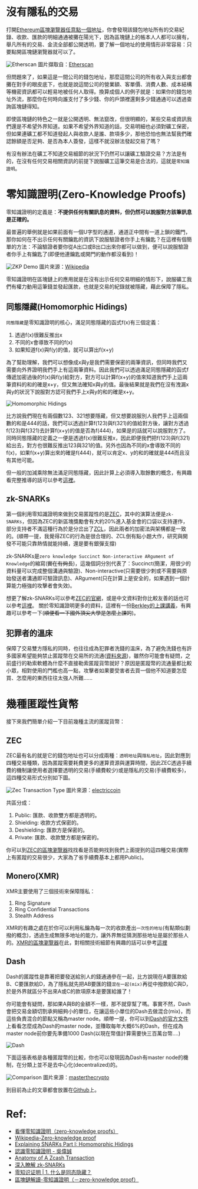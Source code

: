# 沒有隱私的交易

打開[Ethereum區塊瀏覽器任意點一個地址](https://etherscan.io/address/0x5a0b54d5dc17e0aadc383d2db43b0a0d3e029c4c)，你會發現該錢包地址所有的交易紀錄、收款、匯款的明細通通被攤在陽光下，因為區塊鏈上的帳本人人都可以擁有，舉凡所有的交易、金流全部都公開透明，要了解一個地址的使用情形非常容易：只要點開區塊鏈瀏覽器就可以了。

![Etherscan](https://www.lkm543.site/it_iron_man/day16_1.jpg)
圖片擷取自：[Etherscan](https://etherscan.io/)

但問題來了，如果這是一間公司的錢包地址，那麼這間公司的所有收入與支出都會攤在對手的眼皮底下，也就是說這間公司的營業額、客單價、消費人數、成本結構等機密資訊都可以輕易地被任何人取得。換算成個人的例子就是：如果你的錢包地址外流，那麼你在何時向誰支付了多少錢、你的戶頭裡還剩多少錢通通可以透過查詢區塊鏈得知。

即使區塊鏈的特色之一就是公開透明、無法竄改，但很明顯的，某些交易或資訊我們還是不希望外界知道。如果不希望外界知道的話，交易明細也必須對礦工保密，但如果連礦工都不知道發起人與收款人是誰、款項多少，那他恐怕也無法幫我們確認餘額是否足夠、是否為本人簽發，這樣不就沒辦法發起交易了嗎？

有沒有辦法在礦工不知道交易細節的狀況下仍然可以讓礦工驗證交易？方法是有的，在沒有任何交易相關資訊的前提下說服礦工這筆交易是合法的，這就是`零知識證明`。

# 零知識證明(Zero-Knowledge Proofs)

零知識證明的定義是：**不提供任何有關訊息的資料，但仍然可以說服對方該筆訊息是正確的。**

最普遍的舉例就是如果前面有一個U字型的通道，通道正中間有一道上鎖的鐵門，那你如何在不出示任何有關鑰匙的資訊下說服驗證者你手上有鑰匙？在這裡有個簡單的方法：不論驗證者要你從A出口或B出口出來你都可以做到，便可以說服驗證者你手上有鑰匙了(即便他連鑰匙或開門的動作都沒看到)！

![ZKP Demo](https://upload.wikimedia.org/wikipedia/commons/d/dd/Zkip_alibaba1.png)
圖片來源：[Wikipedia](https://en.wikipedia.org/wiki/Zero-knowledge_proof)

零知識證明在區塊鏈上的應用就是在沒有出示任何交易明細的情形下，說服礦工我們有權力動用這筆錢並發起匯款，也就是交易的紀錄就被隱藏，藉此保障了隱私。

## 同態隱藏(Homomorphic Hidings)

`同態隱藏`是零知識證明的核心，滿足同態隱藏的函式f(x)有三個定義：

1. 透過f(x)很難反推出x
2. 不同的x會導致不同的f(x)
3. 如果知道f(x)與f(y)的值，就可以算出f(x+y)

為了幫助理解，我們可以想像成x與y是我們需要保密的兩筆資訊，但同時我們又需要向外界證明我們手上有這兩筆資料。因此我們可以透過滿足同態隱藏的函式f傳遞加密過後的f(x)與f(y)給對方，對方可以計算f(x+y)的值來知道我們手上這兩筆資料的和的確是x+y，但又無法確知x與y的值。最後結果就是我們在沒有洩漏x與y的狀況下說服對方認可我們手上x與y的和的確是x+y。

![Homomorphic Hidings](https://www.lkm543.site/it_iron_man/day16_2.png)

比方說我們現在有兩個數123、321想要隱藏，但又想要說服別人我們手上這兩個數的和是444的話，我們可以透過計算f(123)與f(321)的值給對方後，讓對方透過f(123)與f(321)去計算f(x+y)的值是否為f(444)，如果是的話就可以說服對方了。同時同態隱藏的定義之一便是透過f(x)很難反推x，因此即便我們把f(123)與f(321)給出去，對方也很難反推出123與321的值。另外也因為不同的x會導致不同的f(x)，如果f(x+y)算出來的確是f(444)，就可以肯定x、y的和的確就是444而且沒有其他可能。

但一般的加減乘除無法滿足同態隱藏，因此計算上必須導入取餘數的概念，有興趣看完整推導的話可以參考[這裡](https://electriccoin.co/blog/snark-explain/)。

## zk-SNARKs

第一個利用零知識證明來做到交易匿蹤性的是[ZEC](https://www.zfnd.org/)，其中的演算法便是`zk-SNARKs`，但因為ZEC的新區塊獎勵會有大約20%進入基金會的口袋以支持運作，部分支持者不滿這種行為於是分岔出了[ZCL](https://zclassic.org/)，因此兩者的加密法與架構都是一致的。(順帶一提，我覺得ZEC的行為是很合理的、ZCL倒有點小題大作，研究與開發不可能只靠熱情就能持續，還是要有銀彈支撐)

zk-SNARKs是`zero knowledge Succinct Non-interactive ARgument of Knowledge`的縮寫(~~實在有夠長~~)，這幾個詞分別代表了：Succinct(簡潔，用很少的資料量可以完成整個溝通與驗證)、Non-interactive(只需要很少刺或不需要與原始發送者溝通即可驗證訊息)、ARgument(只在計算上是安全的，如果遇到一個計算能力極強的攻擊者會失效)。

想更了解zk-SNARKs可以參考[ZEC的官網](https://z.cash/technology/zksnarks/)，或是中文資料對你比較友善的話也可以參考[這裡](https://medium.com/taipei-ethereum-meetup/%E6%B7%B1%E5%85%A5%E7%9E%AD%E8%A7%A3-zk-snarks-7a0187f399f1)。
關於零知識證明更多的資料，這裡有一份[Berkley的上課講義](https://people.eecs.berkeley.edu/~sanjamg/classes/cs294-spring16/scribes/6.pdf)，有興趣可以參考一下(~~順便看一下國外頂尖大學是怎麼上課的~~)。

## 犯罪者的溫床

保障了交易雙方隱私的同時，也往往成為犯罪者洗錢的溫床，為了避免洗錢也有許多國家希望能夠禁止匿蹤幣在交易所的流通([資料來源](https://www.forbes.com/sites/adelsteinjake/2018/04/30/japans-financial-regulator-is-pushing-crypto-exchanges-to-drop-altcoins-favored-by-criminals/))，雖然你可能會有疑問，之前盛行的勒索軟體為什麼不直接勒索匿蹤貨幣就好？原因是匿蹤幣的流通量都比較小眾，相對使用的門檻也高一點，攻擊者如果要受害者去買一個他不知道要怎麼買、怎麼用的東西往往太強人所難......

# 幾種匿蹤性貨幣

接下來我們簡單介紹一下目前幾種主流的匿蹤貨幣：

## ZEC

ZEC最有名的就是它的錢包地址也可以分成兩種：`透明地址`與`隱私地址`，因此對應到四種交易種類，因為匿蹤需要耗費更多的運算資源與運算時間，因此ZEC透過手續費的機制讓使用者選擇要透明的交易(手續費較少)或是隱私的交易(手續費較多)，這四種交易形式分別如下圖。

![Zec Transaction Type](https://electriccoin.co/wp-content/uploads/2016/11/basic-txn-types_v2.png)
圖片來源：[electriccoin](https://electriccoin.co)

共區分成：
1. Public: 匯款、收款雙方都是透明的。
2. Shielding: 收款方式保密的。
3. Deshielding: 匯款方是保密的。
4. Private: 匯款、收款雙方都是保密的。

你可以到[ZEC的區塊瀏覽器](https://explorer.zcha.in/)找找看是否能夠找到我們上面提到的這四種交易(實際上有匿蹤的交易很少，大家為了省手續費基本上都用Public)。

## Monero(XMR)

XMR主要使用了三個技術來保障隱私：

1. Ring Signature
2. Ring Confidential Transactions
3. Stealth Address

XMR的有趣之處在於你可以利用私鑰為每一次的收款產出`一次性的地址`(有點類似劃撥的概念)，透過生成無限多地址的能力，讓外界無從猜測那些地址是屬於那些人的。[XMR的區塊瀏覽器](https://moneroblocks.info/)在此，對相關技術細節有興趣的話可以參考[這裡](https://medium.com/taipei-ethereum-meetup/monero-%E9%96%80%E7%BE%85%E5%B9%A3-%E9%9A%B1%E5%8C%BF%E4%BA%A4%E6%98%93%E7%9A%84%E5%9F%BA%E7%A4%8E%E4%BB%8B%E7%B4%B9-423451f4e8b4)

## Dash

Dash的匿蹤性是靠著把要發送給別人的錢通通參在一起，比方說現在A要匯款給B、C要匯款給D，為了隱私就先把AB要匯的錢`混在一起(mix)`再從中撥款給C與D，於是外界就區分不出來A或C的款項原本是要匯給誰了！

你可能會有疑問，那如果A與B的金額不一樣，那不就穿幫了嗎。事實不然，Dash會把交易金額切割承夠細夠小的單位，在讓這些小單位的Dash去做混合(mix)，而這些負責混合的節點又稱為master node。順帶一提，你可以到[Dash的官方文件](https://docs.dash.org/en/stable/masternodes/setup.html)上看看怎麼成為Dash的master node，並賺取每年大概6%的Dash，但在成為master node前你要先準備1000 Dash(以現在幣值計算需要快三百萬台幣....)

![Dash](https://www.lkm543.site/it_iron_man/day16_3.png)

下面這張表格是各種匿蹤幣的比較，你也可以發現因為Dash有master node的機制，在分類上並不是去中心化(decentralized)的。

![Comparison](https://masterthecrypto.com/wp-content/uploads/2017/09/CRYPTOCURRENCY-4-min.jpg)
圖片來源：[masterthecrypto](https://masterthecrypto.com)

到目前為止的文章都會放置在[Github](https://github.com/lkm543/it_iron_man_2019)上。

# Ref:
- [看懂零知識證明（zero-knowledge proofs）](https://blocktrend.today/07-17-2018-zero-knowledge-proof-intro)
- [Wikipedia-Zero-knowledge proof](https://en.wikipedia.org/wiki/Zero-knowledge_proof)
- [Explaining SNARKs Part I: Homomorphic Hidings](https://electriccoin.co/blog/snark-explain/)
- [認識零知識證明 - 吳偉誠](https://hackmd.io/4DLJ4mikRni08g5s9OukKg)
- [Anatomy of A Zcash Transaction](https://electriccoin.co/blog/anatomy-of-zcash/)
- [深入瞭解 zk-SNARKs](https://medium.com/taipei-ethereum-meetup/%E6%B7%B1%E5%85%A5%E7%9E%AD%E8%A7%A3-zk-snarks-7a0187f399f1)
- [零知识证明 | 1. 什么是同态隐藏？](https://www.chainnews.com/articles/931561645479.htm)
- [區塊鏈解讀-零知識證明（－zero-knowledge proof）](https://itw01.com/KY5EWNK.html)

